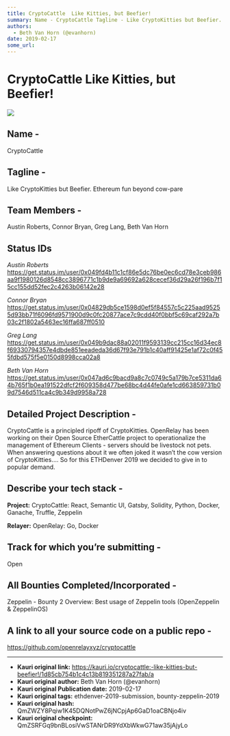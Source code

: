 ```yaml
---
title: CryptoCattle  Like Kitties, but Beefier!
summary: Name - CryptoCattle Tagline - Like CryptoKitties but Beefier. Ethereum fun beyond cow-pare Team Members - Austin Roberts, Connor Bryan, Greg Lang, Beth Van Horn Status IDs Austin Roberts https-//get.status.im/user/0x049fd4b11c1cf86e5dc76be0ec6cd78e3ceb986aa9f1980126d8548cc3896771c1b9de9a69692a628cecef36d29a26f196b7f15cc155dd52fec2c4263b06142e28 Connor Bryan https-//get.status.im/user/0x04829db5ce1598d0ef5f84557c5c225aad95255d93bb71f6096fd9571900d9c0fc20877ace7c9cdd40f0bbf5c69caf292a7b03c2f1802a5
authors:
  - Beth Van Horn (@evanhorn)
date: 2019-02-17
some_url: 
---
```


# CryptoCattle  Like Kitties, but Beefier!


![](https://ipfs.infura.io/ipfs/QmY3ECQaqJCf8Y1yL3yMCh11aM4S8CfH4xRRhQWqdhiT5e)
## Name - 

CryptoCattle


## Tagline - 

Like CryptoKitties but Beefier.  Ethereum fun beyond cow-pare


## Team Members - 

Austin Roberts, Connor Bryan, Greg Lang, Beth Van Horn


## Status IDs 
_Austin Roberts_ https://get.status.im/user/0x049fd4b11c1cf86e5dc76be0ec6cd78e3ceb986aa9f1980126d8548cc3896771c1b9de9a69692a628cecef36d29a26f196b7f15cc155dd52fec2c4263b06142e28

_Connor Bryan_ https://get.status.im/user/0x04829db5ce1598d0ef5f84557c5c225aad95255d93bb71f6096fd9571900d9c0fc20877ace7c9cdd40f0bbf5c69caf292a7b03c2f1802a5463ec16ffa687ff0510 

_Greg Lang_  https://get.status.im/user/0x049b9dac88a02011f9593139cc215cc16d34ec8f69330794357e4dbde851eeadeda36d67f93e791b1c40aff91425e1af72c0f455fdbd575f5e0150d8998cca02a8

_Beth Van Horn_ https://get.status.im/user/0x047ad6c9bacd9a8c7c0749c5a179b7ce5311da64b765f1b0ea191522dfcf2f609358d477be68bc4d44fe0afe1cd663859731b09d7546d511ca4c9b349d9958a728


## Detailed Project Description - 

CryptoCattle is a principled ripoff of CryptoKitties. OpenRelay has been working on their Open Source EtherCattle project to operationalize the management of Ethereum Clients  - servers should be livestock not pets. When answering questions about it we often joked it wasn’t the cow version of CryptoKitties…. So for this ETHDenver 2019 we decided to give in to popular demand.


## Describe your tech stack -  

**Project:**  CryptoCattle: React, Semantic UI, Gatsby, Solidity, Python, Docker, Ganache, Truffle, Zeppelin 

**Relayer:**  OpenRelay: Go, Docker


## Track for which you’re submitting - 

Open


## All Bounties Completed/Incorporated - 

Zeppelin - Bounty 2 Overview: Best usage of Zeppelin tools (OpenZeppelin & ZeppelinOS)


## A link to all your source code on a public repo - 

https://github.com/openrelayxyz/cryptocattle







---

- **Kauri original link:** https://kauri.io/cryptocattle:-like-kitties-but-beefier!/1d85cb754b1c4c13b819351287a27fab/a
- **Kauri original author:** Beth Van Horn (@evanhorn)
- **Kauri original Publication date:** 2019-02-17
- **Kauri original tags:** ethdenver-2019-submission, bounty-zeppelin-2019
- **Kauri original hash:** QmZWZY8Pqiw1K45DQNotPwZ6jNCpjAp6GaD1oaCBNjo4iv
- **Kauri original checkpoint:** QmZSRFGq9bnBLosiVwSTANrDR9YdXbWkwG71aw35jAjyLo



